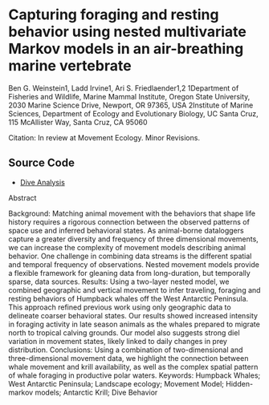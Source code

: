 # Capturing foraging and resting behavior using nested multivariate Markov models in an air-breathing marine vertebrate
Ben G. Weinstein1, Ladd Irvine1, Ari S. Friedlaender1,2
1Department of Fisheries and Wildlife, Marine Mammal Institute, Oregon State University, 2030 Marine Science Drive, Newport, OR 97365, USA
2Institute of Marine Sciences, Department of Ecology and Evolutionary Biology, UC Santa Cruz, 115 McAllister Way, Santa Cruz, CA 95060

Citation:
In review at Movement Ecology. Minor Revisions.

## Source Code
- [Dive Analysis](RunModel.html)

Abstract

Background: Matching animal movement with the behaviors that shape life history requires a rigorous connection between the observed patterns of space use and inferred behavioral states. As animal-borne dataloggers capture a greater diversity and frequency of three dimensional movements, we can increase the complexity of movement models describing animal behavior. One challenge in combining data streams is the different spatial and temporal frequency of observations. Nested movement models provide a flexible framework for gleaning data from long-duration, but temporally sparse, data sources. 
Results: Using a two-layer nested model, we combined geographic and vertical movement to infer traveling, foraging and resting behaviors of Humpback whales off the West Antarctic Peninsula. This approach refined previous work using only geographic data to delineate coarser behavioral states. Our results showed increased intensity in foraging activity in late season animals as the whales prepared to migrate north to tropical calving grounds. Our model also suggests strong diel variation in movement states, likely linked to daily changes in prey distribution. 
Conclusions: Using a combination of two-dimensional and three-dimensional movement data, we highlight the connection between whale movement and krill availability, as well as the complex spatial pattern of whale foraging in productive polar waters. 
Keywords: Humpback Whales; West Antarctic Peninsula; Landscape ecology; Movement Model; Hidden-markov models; Antarctic Krill; Dive Behavior 

